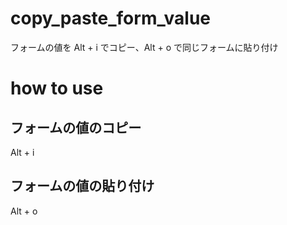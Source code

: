 # copy_paste_form_value
フォームの値を Alt + i でコピー、Alt + o で同じフォームに貼り付け

# how to use

## フォームの値のコピー

Alt + i

## フォームの値の貼り付け

Alt + o

